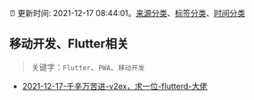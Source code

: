 :alarm_clock: 更新时间: 2021-12-17 08:44:01。[来源分类](../README.md)、[标签分类](../TAGS.md)、[时间分类](../TIMELINE.md)

## 移动开发、Flutter相关


> 关键字：`Flutter`、`PWA`、`移动开发`



- [2021-12-17-千辛万苦进-v2ex，求一位-flutterd-大佬](https://www.v2ex.com/t/822840) 